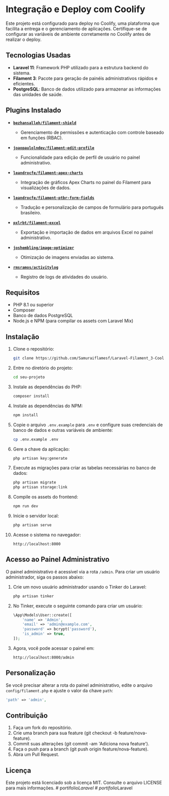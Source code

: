 # Integração e Deploy com Coolify

Este projeto está configurado para deploy no Coolify, uma plataforma que facilita a entrega e o gerenciamento de aplicações. Certifique-se de configurar as variáveis de ambiente corretamente no Coolify antes de realizar o deploy.

## Tecnologias Usadas

-   **Laravel 11**: Framework PHP utilizado para a estrutura backend do sistema.
-   **Filament 3**: Pacote para geração de painéis administrativos rápidos e eficientes.
-   **PostgreSQL**: Banco de dados utilizado para armazenar as informações das unidades de saúde.

## Plugins Instalado
- **[`bezhansalleh/filament-shield`](https://github.com/bezhanSalleh/filament-shield)**
  - Gerenciamento de permissões e autenticação com controle baseado em funções (RBAC).
  
- **[`joaopaulolndev/filament-edit-profile`](https://github.com/joaopaulolndev/filament-edit-profile)**
  - Funcionalidade para edição de perfil de usuário no painel administrativo.

- **[`leandrocfe/filament-apex-charts`](https://github.com/LeandroCFE/filament-apex-charts)**
  - Integração de gráficos Apex Charts no painel do Filament para visualizações de dados.

- **[`leandrocfe/filament-ptbr-form-fields`](https://github.com/LeandroCFE/filament-ptbr-form-fields)**
  - Tradução e personalização de campos de formulário para português brasileiro.

- **[`pxlrbt/filament-excel`](https://github.com/pxlrbt/filament-excel)**
  - Exportação e importação de dados em arquivos Excel no painel administrativo.

- **[`joshembling/image-optimizer`](https://github.com/Joshembling/image-optimizer)**
  - Otimização de imagens enviadas ao sistema.

- **[`rmsramos/activitylog`](https://github.com/spatie/laravel-activitylog)**
  - Registro de logs de atividades do usuário.

## Requisitos

-   PHP 8.1 ou superior
-   Composer
-   Banco de dados PostgreSQL
-   Node.js e NPM (para compilar os assets com Laravel Mix)

## Instalação

1. Clone o repositório:

    ```bash
    git clone https://github.com/Samuraiflamesf/Laravel-Filament_3-Coolify.git
    ```

2. Entre no diretório do projeto:

    ```bash
    cd seu-projeto
    ```

3. Instale as dependências do PHP:

    ```bash
    composer install
    ```

4. Instale as dependências do NPM:

    ```bash
    npm install
    ```

5. Copie o arquivo `.env.example` para `.env` e configure suas credenciais de banco de dados e outras variáveis de ambiente:

    ```bash
    cp .env.example .env
    ```

6. Gere a chave da aplicação:

    ```bash
    php artisan key:generate
    ```

7. Execute as migrações para criar as tabelas necessárias no banco de dados:

    ```bash
    php artisan migrate
    php artisan storage:link
    ```

8. Compile os assets do frontend:

    ```bash
    npm run dev
    ```

9. Inicie o servidor local:

    ```bash
    php artisan serve
    ```

10. Acesse o sistema no navegador:

    ```
    http://localhost:8000
    ```

## Acesso ao Painel Administrativo

O painel administrativo é acessível via a rota `/admin`. Para criar um usuário administrador, siga os passos abaixo:

1. Crie um novo usuário administrador usando o Tinker do Laravel:

    ```bash
    php artisan tinker
    ```

2. No Tinker, execute o seguinte comando para criar um usuário:

    ```php
    \App\Models\User::create([
        'name' => 'Admin',
        'email' => 'admin@example.com',
        'password' => bcrypt('password'),
        'is_admin' => true,
    ]);
    ```

3. Agora, você pode acessar o painel em:

    ```
    http://localhost:8000/admin
    ```

## Personalização

Se você precisar alterar a rota do painel administrativo, edite o arquivo `config/filament.php` e ajuste o valor da chave `path`:

```php
'path' => 'admin',
```

## Contribuição

1. Faça um fork do repositório.
2. Crie uma branch para sua feature (git checkout -b feature/nova-feature).
3. Commit suas alterações (git commit -am 'Adiciona nova feature').
4. Faça o push para a branch (git push origin feature/nova-feature).
5. Abra um Pull Request.

## Licença

Este projeto está licenciado sob a licença MIT. Consulte o arquivo LICENSE para mais informações.
#   p o r t i f o l i o _ L a r a v e l  
 #   p o r t i f o l i o _ L a r a v e l  
 